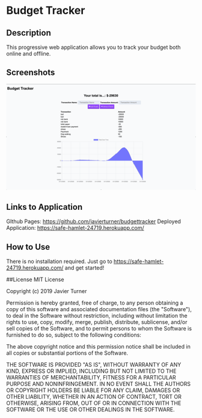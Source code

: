 # Budget Tracker

## Description
This progressive web application allows you to track your budget both online and offline.

## Screenshots
![Budget Tracker Application](public/assets/Budget-tracker.gif)

## Links to Application
GIthub Pages: https://github.com/javierturner/budgettracker
Deployed Application: https://safe-hamlet-24719.herokuapp.com/

## How to Use
There is no installation required. Just go to https://safe-hamlet-24719.herokuapp.com/ and get started!

##License
MIT License

Copyright (c) 2019 Javier Turner

Permission is hereby granted, free of charge, to any person obtaining a copy
of this software and associated documentation files (the "Software"), to deal
in the Software without restriction, including without limitation the rights
to use, copy, modify, merge, publish, distribute, sublicense, and/or sell
copies of the Software, and to permit persons to whom the Software is
furnished to do so, subject to the following conditions:

The above copyright notice and this permission notice shall be included in all
copies or substantial portions of the Software.

THE SOFTWARE IS PROVIDED "AS IS", WITHOUT WARRANTY OF ANY KIND, EXPRESS OR
IMPLIED, INCLUDING BUT NOT LIMITED TO THE WARRANTIES OF MERCHANTABILITY,
FITNESS FOR A PARTICULAR PURPOSE AND NONINFRINGEMENT. IN NO EVENT SHALL THE
AUTHORS OR COPYRIGHT HOLDERS BE LIABLE FOR ANY CLAIM, DAMAGES OR OTHER
LIABILITY, WHETHER IN AN ACTION OF CONTRACT, TORT OR OTHERWISE, ARISING FROM,
OUT OF OR IN CONNECTION WITH THE SOFTWARE OR THE USE OR OTHER DEALINGS IN THE
SOFTWARE.